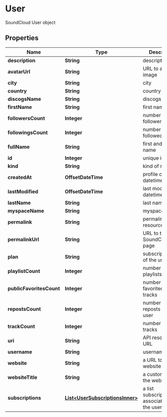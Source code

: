 

# User

SoundCloud User object

## Properties

| Name | Type | Description | Notes |
|------------ | ------------- | ------------- | -------------|
|**description** | **String** | description |  [optional] |
|**avatarUrl** | **String** | URL to a JPEG image |  [optional] |
|**city** | **String** | city |  [optional] |
|**country** | **String** | country |  [optional] |
|**discogsName** | **String** | discogs name |  [optional] |
|**firstName** | **String** | first name |  [optional] |
|**followersCount** | **Integer** | number of followers |  [optional] |
|**followingsCount** | **Integer** | number of followed users |  [optional] |
|**fullName** | **String** | first and last name |  [optional] |
|**id** | **Integer** | unique identifier |  [optional] |
|**kind** | **String** | kind of resource |  [optional] |
|**createdAt** | **OffsetDateTime** | profile creation datetime |  [optional] |
|**lastModified** | **OffsetDateTime** | last modified datetime |  [optional] |
|**lastName** | **String** | last name |  [optional] |
|**myspaceName** | **String** | myspace name |  [optional] |
|**permalink** | **String** | permalink of the resource |  [optional] |
|**permalinkUrl** | **String** | URL to the SoundCloud.com page |  [optional] |
|**plan** | **String** | subscription plan of the user |  [optional] |
|**playlistCount** | **Integer** | number of public playlists |  [optional] |
|**publicFavoritesCount** | **Integer** | number of favorited public tracks |  [optional] |
|**repostsCount** | **Integer** | number of reposts from user |  [optional] |
|**trackCount** | **Integer** | number of public tracks |  [optional] |
|**uri** | **String** | API resource URL |  [optional] |
|**username** | **String** | username |  [optional] |
|**website** | **String** | a URL to the website |  [optional] |
|**websiteTitle** | **String** | a custom title for the website |  [optional] |
|**subscriptions** | [**List&lt;UserSubscriptionsInner&gt;**](UserSubscriptionsInner.md) | a list subscriptions associated with the user |  [optional] |




